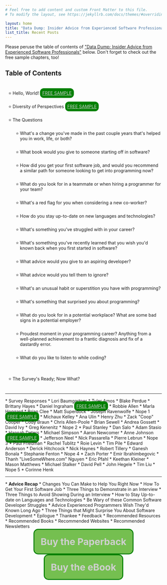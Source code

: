 ```yaml
---
# Feel free to add content and custom Front Matter to this file.
# To modify the layout, see https://jekyllrb.com/docs/themes/#overriding-theme-defaults

layout: home
title: "Data Dump: Insider Advice from Experienced Software Professionals"
list_title: Recent Posts
---
```


<style>
  .get-the-book {
    border: 3px solid green;
    border-radius: 15px;
    font-size: 30px;
    text-decoration: none;
    padding: 20px;
    display: inline-block;
    background-color: #75bf50;
    font-weight: bold;
  }

  .get-the-book:hover {
    text-decoration: none;
    background-color: #569537;
    box-shadow: 0 0 15px green;
  }

  @-webkit-keyframes color_change {
    from { color: #CCC; }
    to { color: white; }
  }
  @-moz-keyframes color_change {
    from { color: #CCC; }
    to { color: white; }
  }
  @-ms-keyframes color_change {
    from { color: #CCC; }
    to { color: white; }
  }
  @-o-keyframes color_change {
    from { color: #CCC; }
    to { color: white; }
  }
  @keyframes color_change {
    from { color: #CCC; }
    to { color: white; }
  }

  .blinky {
    -webkit-animation: color_change 1s infinite alternate;
    -moz-animation: color_change 1s infinite alternate;
    -ms-animation: color_change 1s infinite alternate;
    -o-animation: color_change 1s infinite alternate;
    animation: color_change 1s infinite alternate;
  }

  main {
    font-size: 20px;
  }

  ul {
    padding-top: 25px;
    list-style-type: "⭐️ ";
  }

  li {
    padding-bottom: 25px;
  }

  .free-sample {
    border-radius: 12px;
    background-color: green;
    padding: 7px;
  }

  .buy-book {
    text-align: center;
    width: 100%;
    padding-bottom: 40px;
  }
</style>

Please peruse the table of contents of <a href="{{ 'datadump' | absolute_url }}">"Data Dump: Insider Advice from Experienced Software Professionals"</a> below. Don't forget to check out the free sample chapters, too!

## Table of Contents

* Hello, World! <a href="./hello-world.pdf" class="blinky free-sample">FREE SAMPLE</a>
* Diversity of Perspectives <a href="./diversity-of-perspectives.pdf" class="blinky free-sample">FREE SAMPLE</a>
* The Questions
  * What's a change you've made in the past couple years that's helped you in work, life, or both?
  * What book would you give to someone starting off in software?
  * How did you get your first software job, and would you recommend a similar path for someone looking to get into programming now?
  * What do you look for in a teammate or when hiring a programmer for your team?
  * What's a red flag for you when considering a new co-worker?
  * How do you stay up-to-date on new languages and technologies?
  * What's something you've struggled with in your career?
  * What's something you've recently learned that you wish you'd known back when you first started in software?
  * What advice would you give to an aspiring developer?
  * What advice would you tell them to ignore?
  * What's an unusual habit or superstition you have with programming?
  * What's something that surprised you about programming?
  * What do you look for in a potential workplace? What are some bad signs in a potential employer?
  * Proudest moment in your programming career? Anything from a well-planned achievement to a frantic diagnosis and fix of a dastardly error.
  * What do you like to listen to while coding?
* The Survey's Ready; Now What?
<hr />
* Survey Responses
* Lori Baumgartner
* Tyler Amos
* Blake Perdue
* Brittany Hayes
* Daniel Ingraham <a href="./daniel-ingraham.pdf" class="blinky free-sample">FREE SAMPLE</a>
* Robbie Allen
* Marla Hoggard
* Brian Clee
* Matt Superdock
* Joseph Ravenwolfe
* Nope 1 <a href="./nope1.pdf" class="blinky free-sample">FREE SAMPLE</a>
* Michaux Kelley
* Ana Ulin
* Henry Zhu
* Zack "Coop" Cooper
* Cody Braun
* Chris Allen-Poole
* Brian Sewell
* Andrea Gossett
* David Ivy
* Greg Kenenitz
* Nope 2
* Paul Stanley
* Dan Salo
* Adam Stasio
* Hannah Deters
* Michael Simpson
* Aaron Newcomer
* Anne Johnson <a href="./anne-johnson.pdf" class="blinky free-sample">FREE SAMPLE</a>
* Jefferson Neel
* Nick Passarella
* Pierre Lebrun
* Nope 3
* Paul Friedman
* Rachel Tublitz
* Roie Levin
* Tim Pile
* Edward Anderson
* Derick Hitchcock
* Nick Haynes
* Robert Tillery
* Ganesh Bonala
* Stephanie Fenton
* Nope 4
* Zach Porter
* Emir Ibrahimbegovic
* Thanh "LiveSomeWhere.com" Nguyen
* Eric Pfahl
* Keethan Kleiner
* Mason Matthews
* Michael Stalker
* David Pell
* John Hegele
* Tim Liu
* Nope 5
* Corinne Henk
<hr />
* <span style="font-weight: bold">Advice Recap</span>
* Changes You Can Make to Help You Right Now
* How To Get Your First Software Job
* Three Things to Demonstrate in an Interview
* Three Things to Avoid Showing During an Interview
* How to Stay Up-to-date on Languages and Technologies
* Be Wary of these Common Software Developer Struggles
* Advice Experienced Programmers Wish They'd Known Long Ago
* Three Things that Might Surprise You About Software Development
* Epilogue
  * Thankee
  * Feedback
* Recommended Resources
  * Recommended Books
  * Recommended Websites
  * Recommended Newsletters

<div class='buy-book'>
  <a href="https://www.amazon.com/Data-Dump-Experienced-Software-Professionals/dp/B09MC4WY5M/" target="_blank" class="get-the-book blinky">
    Buy the Paperback
  </a>

  <a href="https://peckyeah.gumroad.com/l/datadump/peckyeah25" target="_blank" class="get-the-book blinky">
    Buy the eBook
  </a>
</div>
